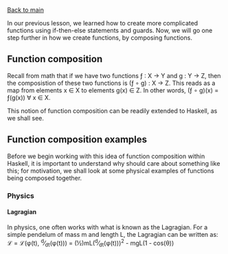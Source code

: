 [Back to main](https://jd-anabi.github.io/functional-programming/)

In our previous lesson, we learned how to create more complicated functions using if-then-else 
statements and guards. Now, we will go one step further in how we create functions, by composing 
functions.

## Function composition
Recall from math that if we have two functions &fnof; : X &rarr; Y and g : Y &rarr; Z, 
then the composistion of these two functions is (&fnof; &#8728; g) : X &rarr; Z. This 
reads as a map from elements x &isin; X to elements g(x) &isin; Z. In other words, 
(&fnof; &#8728; g)(x) = &fnof;(g(x)) &forall; x &isin; X.  
  
This notion of function composition can be readily extended to Haskell, as we shall see.

## Function composition examples
Before we begin working with this idea of function composition within Haskell, it is important 
to understand why should care about something like this; for motivation, we shall look at some 
physical examples of functions being composed together.

### Physics
#### Lagragian
In physics, one often works with what is known as the Lagragian. For a simple pendelum 
of mass m and length L, the Lagragian can be written as:  
&Lscr; = &Lscr;(&phi;(t), <sup>d</sup>&frasl;<sub>dt</sub>(&phi;(t))) = (&frac12;)mL(<sup>d</sup>&frasl;<sub>dt</sub>(&phi;(t)))<sup>2</sup> - mgL(1 - cos(&theta;))
